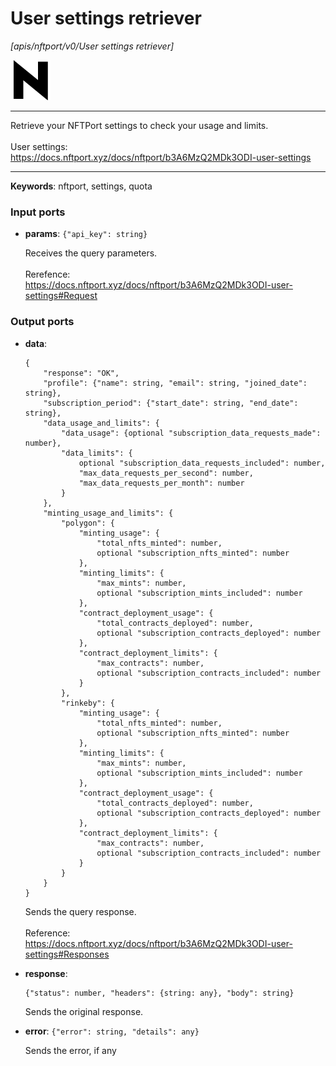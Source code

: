 # User settings retriever

_[apis/nftport/v0/User settings retriever]_

![icon](</assets/icons/352b98b2-6df6-4a21-93e1-a31cf5b9311d.png>)

---

Retrieve your NFTPort settings to check your usage and limits.<br>
<br>
User settings:<br>
https://docs.nftport.xyz/docs/nftport/b3A6MzQ2MDk3ODI-user-settings<br>

---

__Keywords__: nftport, settings, quota

### Input ports

* __params__: ` {"api_key": string} `

    Receives the query parameters.<br>
    <br>
    Rerefence:<br>
    https://docs.nftport.xyz/docs/nftport/b3A6MzQ2MDk3ODI-user-settings#Request<br>

### Output ports

* __data__: 
    ```
    {
        "response": "OK",
        "profile": {"name": string, "email": string, "joined_date": string},
        "subscription_period": {"start_date": string, "end_date": string},
        "data_usage_and_limits": {
            "data_usage": {optional "subscription_data_requests_made": number},
            "data_limits": {
                optional "subscription_data_requests_included": number,
                "max_data_requests_per_second": number,
                "max_data_requests_per_month": number
            }
        },
        "minting_usage_and_limits": {
            "polygon": {
                "minting_usage": {
                    "total_nfts_minted": number,
                    optional "subscription_nfts_minted": number
                },
                "minting_limits": {
                    "max_mints": number,
                    optional "subscription_mints_included": number
                },
                "contract_deployment_usage": {
                    "total_contracts_deployed": number,
                    optional "subscription_contracts_deployed": number
                },
                "contract_deployment_limits": {
                    "max_contracts": number,
                    optional "subscription_contracts_included": number
                }
            },
            "rinkeby": {
                "minting_usage": {
                    "total_nfts_minted": number,
                    optional "subscription_nfts_minted": number
                },
                "minting_limits": {
                    "max_mints": number,
                    optional "subscription_mints_included": number
                },
                "contract_deployment_usage": {
                    "total_contracts_deployed": number,
                    optional "subscription_contracts_deployed": number
                },
                "contract_deployment_limits": {
                    "max_contracts": number,
                    optional "subscription_contracts_included": number
                }
            }
        }
    }
    ```

    Sends the query response.<br>
    <br>
    Reference:<br>
    https://docs.nftport.xyz/docs/nftport/b3A6MzQ2MDk3ODI-user-settings#Responses<br>


* __response__: 
    ```
    {"status": number, "headers": {string: any}, "body": string}
    ```

    Sends the original response.<br>


* __error__: ` {"error": string, "details": any} `

    Sends the error, if any<br>


